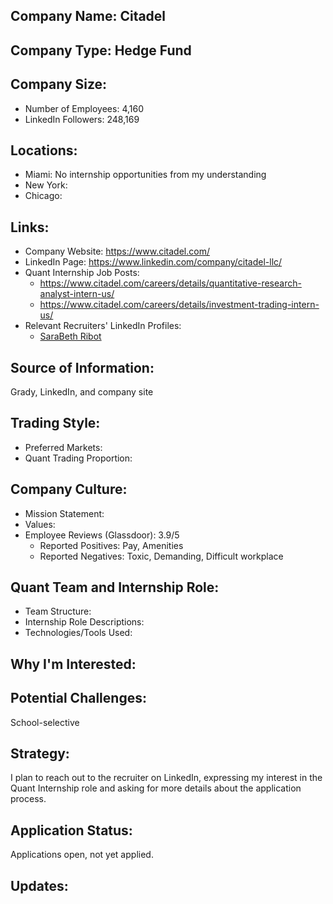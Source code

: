## Company Name: Citadel

## Company Type: Hedge Fund

## Company Size:
- Number of Employees: 4,160
- LinkedIn Followers: 248,169

## Locations:
- Miami: No internship opportunities from my understanding
- New York: 
- Chicago: 

## Links:
- Company Website: https://www.citadel.com/
- LinkedIn Page: https://www.linkedin.com/company/citadel-llc/
- Quant Internship Job Posts: 
  - https://www.citadel.com/careers/details/quantitative-research-analyst-intern-us/
  - https://www.citadel.com/careers/details/investment-trading-intern-us/
- Relevant Recruiters' LinkedIn Profiles: 
  - [SaraBeth Ribot](https://www.linkedin.com/in/sbribot/)

## Source of Information:
Grady, LinkedIn, and company site

## Trading Style:
- Preferred Markets: 
- Quant Trading Proportion: 

## Company Culture:
- Mission Statement: 
- Values: 
- Employee Reviews (Glassdoor): 3.9/5
  - Reported Positives: Pay, Amenities
  - Reported Negatives: Toxic, Demanding, Difficult workplace

## Quant Team and Internship Role:
- Team Structure: 
- Internship Role Descriptions: 
- Technologies/Tools Used: 

## Why I'm Interested:

## Potential Challenges: 
School-selective

## Strategy:
I plan to reach out to the recruiter on LinkedIn, expressing my interest in the Quant Internship role and asking for more details about the application process.

## Application Status:
Applications open, not yet applied.

## Updates:
